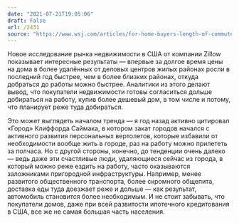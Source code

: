 ```yaml
---
date: "2021-07-21T19:05:06"
draft: False
url: /2431
source: "https://www.wsj.com/articles/for-home-buyers-length-of-commute-drops-in-importance-new-data-shows-11626832140"
---
```


Новое исследование рынка недвижимости в США от компании Zillow показывает интересные результаты — впервые за долгое время цены на дома в более удалённых от деловых центров жилых районах росли в последний год быстрее, чем в более близких районах, откуда добраться до работы можно быстрее. Аналитики из этого делают вывод, что покупатели недвижимости готовы согласиться дольше добираться на работу, купив более дешевый дом, в том числе и потому, что планирует реже туда добираться.

Это может выглядеть началом тренда — я год назад активно цитировал «Город» Клиффорда Саймака, в котором закат городов начался с активного развития персональных вертолетов, которые избавили от необходимости вообще жить в городе, раз на работу можно прилететь за полчаса. Но с другой стороны, конечно, до тенденции очень далеко — ведь даже эти счастливые люди, удаляющиеся сейчас из города, в который можно реже ездить на работу, часто оказываются заложниками пригородной инфраструктуры. Например, менее развитого общественного транспорта, более скромного общепита, доставка еды туда доезжает реже и дольше — как результат, автомобиль становится более необходимым. И не стоит забывать, что покупатели домов, даже при всей развитости ипотечного кредитования в США, все же не самая большая часть населения.
